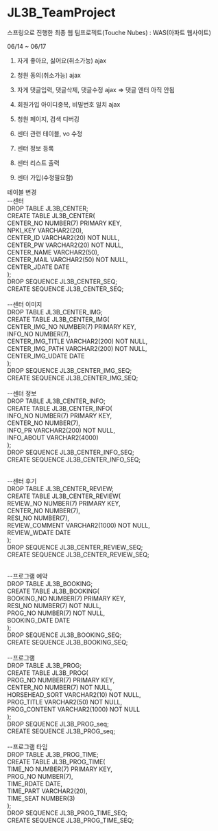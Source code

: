 # JL3B_TeamProject
스프링으로 진행한 최종 웹 팀프로젝트(Touche Nubes) : WAS(아파트 웹사이트)



06/14 ~ 06/17

1. 자게 좋아요, 싫어요(취소가능) ajax

2. 청원 동의(취소가능) ajax

3. 자게 댓글입력, 댓글삭제, 댓글수정 ajax   =>   댓글 엔터 아직 안됨

4. 회원가입 아이디중복, 비밀번호 일치 ajax

5. 청원 페이지, 검색 디버깅

6. 센터 관련 테이블, vo 수정

7. 센터 정보 등록

8. 센터 리스트 출력

9. 센터 가입(수정필요함)



테이블 변경<br>
--센터<br>
DROP TABLE JL3B_CENTER;<br>
CREATE TABLE JL3B_CENTER(<br>
    CENTER_NO NUMBER(7) PRIMARY KEY,<br>
    NPKI_KEY VARCHAR2(20),<br>
    CENTER_ID VARCHAR2(20) NOT NULL,<br>
    CENTER_PW VARCHAR2(20) NOT NULL,<br>
    CENTER_NAME VARCHAR2(50),<br>
    CENTER_MAIL VARCHAR2(50) NOT NULL,<br>
    CENTER_JDATE DATE<br>
);<br>
DROP SEQUENCE JL3B_CENTER_SEQ;<br>
CREATE SEQUENCE JL3B_CENTER_SEQ;<br>
<br>
--센터 이미지<br>
DROP TABLE JL3B_CENTER_IMG;<br>
CREATE TABLE JL3B_CENTER_IMG(<br>
    CENTER_IMG_NO NUMBER(7) PRIMARY KEY,<br>
    INFO_NO NUMBER(7),<br>
    CENTER_IMG_TITLE VARCHAR2(200) NOT NULL,<br>
    CENTER_IMG_PATH VARCHAR2(200) NOT NULL,<br>
    CENTER_IMG_UDATE DATE<br>
);<br>
DROP SEQUENCE JL3B_CENTER_IMG_SEQ;<br>
CREATE SEQUENCE JL3B_CENTER_IMG_SEQ;<br>
<br>
--센터 정보<br>
DROP TABLE JL3B_CENTER_INFO;<br>
CREATE TABLE JL3B_CENTER_INFO(<br>
    INFO_NO NUMBER(7) PRIMARY KEY,<br>
    CENTER_NO NUMBER(7),<br>
    INFO_PR VARCHAR2(200) NOT NULL,<br>
    INFO_ABOUT VARCHAR2(4000)<br>
);<br>
DROP SEQUENCE JL3B_CENTER_INFO_SEQ;<br>
CREATE SEQUENCE JL3B_CENTER_INFO_SEQ;<br>
<br>

--센터 후기<br>
DROP TABLE JL3B_CENTER_REVIEW;<br>
CREATE TABLE JL3B_CENTER_REVIEW(<br>
    REVIEW_NO NUMBER(7) PRIMARY KEY,<br>
    CENTER_NO NUMBER(7),<br>
    RESI_NO NUMBER(7),<br>
    REVIEW_COMMENT VARCHAR2(1000) NOT NULL,<br>
    REVIEW_WDATE DATE<br>
);<br>
DROP SEQUENCE JL3B_CENTER_REVIEW_SEQ;<br>
CREATE SEQUENCE JL3B_CENTER_REVIEW_SEQ;<br>
<br>

--프로그램 예약<br>
DROP TABLE JL3B_BOOKING;<br>
CREATE TABLE  JL3B_BOOKING(<br>
    BOOKING_NO NUMBER(7) PRIMARY KEY,<br>
    RESI_NO NUMBER(7) NOT NULL,<br>
    PROG_NO NUMBER(7) NOT NULL,<br>
    BOOKING_DATE DATE<br>
);<br>
DROP SEQUENCE JL3B_BOOKING_SEQ;<br>
CREATE SEQUENCE JL3B_BOOKING_SEQ;<br>
<br>
--프로그램<br>
DROP TABLE JL3B_PROG;<br>
CREATE TABLE JL3B_PROG(<br>
    PROG_NO NUMBER(7) PRIMARY KEY,<br>
    CENTER_NO NUMBER(7) NOT NULL,<br>
    HORSEHEAD_SORT VARCHAR2(10) NOT NULL,<br>
    PROG_TITLE VARCHAR2(50) NOT NULL,<br>
    PROG_CONTENT VARCHAR2(1000) NOT NULL<br>
);<br>
DROP SEQUENCE  JL3B_PROG_seq;<br>
CREATE SEQUENCE  JL3B_PROG_seq;<br>
<br>
--프로그램 타임<br>
DROP TABLE JL3B_PROG_TIME;<br>
CREATE TABLE JL3B_PROG_TIME(<br>
    TIME_NO NUMBER(7) PRIMARY KEY,<br>
    PROG_NO NUMBER(7),<br>
    TIME_RDATE DATE,<br>
    TIME_PART VARCHAR2(20),<br>
    TIME_SEAT NUMBER(3)<br>
);<br>
DROP SEQUENCE JL3B_PROG_TIME_SEQ;<br>
CREATE SEQUENCE JL3B_PROG_TIME_SEQ;<br>

